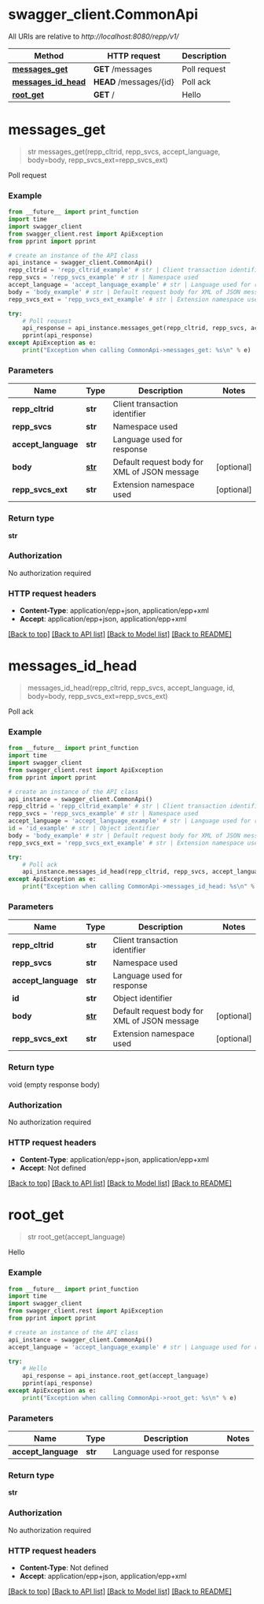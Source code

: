 # swagger_client.CommonApi

All URIs are relative to *http://localhost:8080/repp/v1/*

Method | HTTP request | Description
------------- | ------------- | -------------
[**messages_get**](CommonApi.md#messages_get) | **GET** /messages | Poll request
[**messages_id_head**](CommonApi.md#messages_id_head) | **HEAD** /messages/{id} | Poll ack
[**root_get**](CommonApi.md#root_get) | **GET** / | Hello

# **messages_get**
> str messages_get(repp_cltrid, repp_svcs, accept_language, body=body, repp_svcs_ext=repp_svcs_ext)

Poll request

### Example
```python
from __future__ import print_function
import time
import swagger_client
from swagger_client.rest import ApiException
from pprint import pprint

# create an instance of the API class
api_instance = swagger_client.CommonApi()
repp_cltrid = 'repp_cltrid_example' # str | Client transaction identifier
repp_svcs = 'repp_svcs_example' # str | Namespace used
accept_language = 'accept_language_example' # str | Language used for response
body = 'body_example' # str | Default request body for XML of JSON message (optional)
repp_svcs_ext = 'repp_svcs_ext_example' # str | Extension namespace used (optional)

try:
    # Poll request
    api_response = api_instance.messages_get(repp_cltrid, repp_svcs, accept_language, body=body, repp_svcs_ext=repp_svcs_ext)
    pprint(api_response)
except ApiException as e:
    print("Exception when calling CommonApi->messages_get: %s\n" % e)
```

### Parameters

Name | Type | Description  | Notes
------------- | ------------- | ------------- | -------------
 **repp_cltrid** | **str**| Client transaction identifier | 
 **repp_svcs** | **str**| Namespace used | 
 **accept_language** | **str**| Language used for response | 
 **body** | [**str**](str.md)| Default request body for XML of JSON message | [optional] 
 **repp_svcs_ext** | **str**| Extension namespace used | [optional] 

### Return type

**str**

### Authorization

No authorization required

### HTTP request headers

 - **Content-Type**: application/epp+json, application/epp+xml
 - **Accept**: application/epp+json, application/epp+xml

[[Back to top]](#) [[Back to API list]](../README.md#documentation-for-api-endpoints) [[Back to Model list]](../README.md#documentation-for-models) [[Back to README]](../README.md)

# **messages_id_head**
> messages_id_head(repp_cltrid, repp_svcs, accept_language, id, body=body, repp_svcs_ext=repp_svcs_ext)

Poll ack

### Example
```python
from __future__ import print_function
import time
import swagger_client
from swagger_client.rest import ApiException
from pprint import pprint

# create an instance of the API class
api_instance = swagger_client.CommonApi()
repp_cltrid = 'repp_cltrid_example' # str | Client transaction identifier
repp_svcs = 'repp_svcs_example' # str | Namespace used
accept_language = 'accept_language_example' # str | Language used for response
id = 'id_example' # str | Object identifier
body = 'body_example' # str | Default request body for XML of JSON message (optional)
repp_svcs_ext = 'repp_svcs_ext_example' # str | Extension namespace used (optional)

try:
    # Poll ack
    api_instance.messages_id_head(repp_cltrid, repp_svcs, accept_language, id, body=body, repp_svcs_ext=repp_svcs_ext)
except ApiException as e:
    print("Exception when calling CommonApi->messages_id_head: %s\n" % e)
```

### Parameters

Name | Type | Description  | Notes
------------- | ------------- | ------------- | -------------
 **repp_cltrid** | **str**| Client transaction identifier | 
 **repp_svcs** | **str**| Namespace used | 
 **accept_language** | **str**| Language used for response | 
 **id** | **str**| Object identifier | 
 **body** | [**str**](str.md)| Default request body for XML of JSON message | [optional] 
 **repp_svcs_ext** | **str**| Extension namespace used | [optional] 

### Return type

void (empty response body)

### Authorization

No authorization required

### HTTP request headers

 - **Content-Type**: application/epp+json, application/epp+xml
 - **Accept**: Not defined

[[Back to top]](#) [[Back to API list]](../README.md#documentation-for-api-endpoints) [[Back to Model list]](../README.md#documentation-for-models) [[Back to README]](../README.md)

# **root_get**
> str root_get(accept_language)

Hello

### Example
```python
from __future__ import print_function
import time
import swagger_client
from swagger_client.rest import ApiException
from pprint import pprint

# create an instance of the API class
api_instance = swagger_client.CommonApi()
accept_language = 'accept_language_example' # str | Language used for response

try:
    # Hello
    api_response = api_instance.root_get(accept_language)
    pprint(api_response)
except ApiException as e:
    print("Exception when calling CommonApi->root_get: %s\n" % e)
```

### Parameters

Name | Type | Description  | Notes
------------- | ------------- | ------------- | -------------
 **accept_language** | **str**| Language used for response | 

### Return type

**str**

### Authorization

No authorization required

### HTTP request headers

 - **Content-Type**: Not defined
 - **Accept**: application/epp+json, application/epp+xml

[[Back to top]](#) [[Back to API list]](../README.md#documentation-for-api-endpoints) [[Back to Model list]](../README.md#documentation-for-models) [[Back to README]](../README.md)

